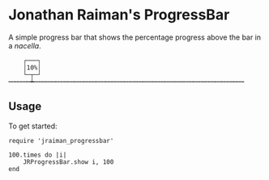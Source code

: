 Jonathan Raiman's ProgressBar
=============================

A simple progress bar that shows the percentage progress above the bar in a *nacella*.

		
	    ┌───┐
	    │10%│
	    └─┬─┘
	┅┅┅┅┅┅┷┅┅┅┅┅┅┅┅┅┅┅┅┅┅┅┅┅┅┅┅┅┅┅┅┅┅┅┅┅┅┅┅┅┅┅┅┅┅┅┅┅┅┅┅┅┅┅┅┅┅┅┅┅┅┅┅┅┅


Usage
-----

To get started:

	require 'jraiman_progressbar'

	100.times do |i|
		JRProgressBar.show i, 100
	end